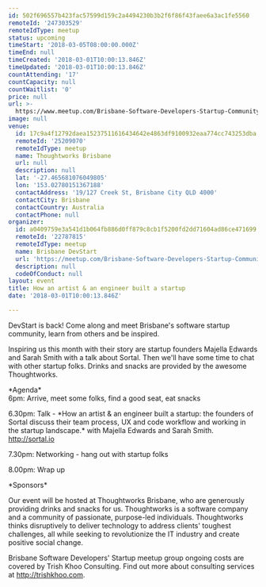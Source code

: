 ```yaml
---
id: 502f696557b423fac57599d159c2a4494230b3b2f6f86f43faee6a3ac1fe5560
remoteId: '247303529'
remoteIdType: meetup
status: upcoming
timeStart: '2018-03-05T08:00:00.000Z'
timeEnd: null
timeCreated: '2018-03-01T10:00:13.846Z'
timeUpdated: '2018-03-01T10:00:13.846Z'
countAttending: '17'
countCapacity: null
countWaitlist: '0'
price: null
url: >-
  https://www.meetup.com/Brisbane-Software-Developers-Startup-Community/events/247303529/
image: null
venue:
  id: 17c9a4f12792daea15237511616434642e4863df9100932eaa774cc743253dba
  remoteId: '25209070'
  remoteIdType: meetup
  name: Thoughtworks Brisbane
  url: null
  description: null
  lat: '-27.465681076049805'
  lon: '153.02780151367188'
  contactAddress: '19/127 Creek St, Brisbane City QLD 4000'
  contactCity: Brisbane
  contactCountry: Australia
  contactPhone: null
organizer:
  id: a0409759e3a541d1b064fb886d0ff879c8cb1f5200fd2dd71604ad86ce471699
  remoteId: '22787815'
  remoteIdType: meetup
  name: Brisbane DevStart
  url: 'https://meetup.com/Brisbane-Software-Developers-Startup-Community'
  description: null
  codeOfConduct: null
layout: event
title: How an artist & an engineer built a startup
date: '2018-03-01T10:00:13.846Z'

---
```

<p>DevStart is back! Come along and meet Brisbane's software startup community, learn from others and be inspired.</p> <p>Inspiring us this month with their story are startup founders Majella Edwards and Sarah Smith with a talk about Sortal. Then we'll have some time to chat with other startup folks. Drinks and snacks are provided by the awesome Thoughtworks.</p> <p>*Agenda*<br/>6pm: Arrive, meet some folks, find a good seat, eat snacks</p> <p>6.30pm: Talk - *How an artist &amp; an engineer built a startup: the founders of Sortal discuss their team process, UX and code workflow and working in the startup landscape.* with Majella Edwards and Sarah Smith. <a href="http://sortal.io" class="linkified">http://sortal.io</a></p> <p>7.30pm: Networking - hang out with startup folks</p> <p>8.00pm: Wrap up</p> <p>*Sponsors*</p> <p>Our event will be hosted at Thoughtworks Brisbane, who are generously providing drinks and snacks for us. Thoughtworks is a software company and a community of passionate, purpose-led individuals. Thoughtworks thinks disruptively to deliver technology to address clients' toughest challenges, all while seeking to revolutionize the IT industry and create positive social change.</p> <p>Brisbane Software Developers' Startup meetup group ongoing costs are covered by Trish Khoo Consulting. Find out more about consulting services at <a href="http://trishkhoo.com" class="linkified">http://trishkhoo.com</a>.</p>

